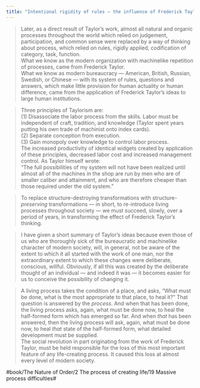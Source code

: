 ```yaml
---
title: "Intentional rigidity of rules — the influence of Frederick Taylor"
---
```


> Later, as a direct result of Taylor’s work, almost all natural and organic processes throughout the world which relied on judgement, participation, and common sense were replaced by a way of thinking about process, which relied on rules, rigidly applied, codification of category, task, function.   
> What we know as the modern organization with machinelike repetition of processes, came from Frederick Taylor.   
> What we know as modern bureaucracy — American, British, Russian, Swedish, or Chinese — with its system of rules, questions and answers, which make little provision for human actuality or human difference, came from the application of Frederick Taylor’s ideas to large human institutions.  

> Three principles of Taylorism are:  
> (1) Disassociate the labor process from the skills. Labor must be independent of craft, tradition, and knowledge (Taylor spent years putting his own trade of machinist onto index cards).  
> (2) Separate conception from execution.  
> (3) Gain monopoly over knowledge to control labor process.   
> The increased productivity of identical widgets created by application of these principles, decreased labor cost and increased management control. As Taylor himself wrote:  
> “The full possibilities of my system will not have been realized until almost all of the machines in the shop are run by men who are of smaller caliber and attainment, and who are therefore cheaper than those required under the old system.”  

> To replace structure-destroying transformations with structure-*preserving* transformations — in short, to re-introduce living processes throughout society — we must succeed, slowly, over a period of years, in transforming the effect of Frederick Taylor’s thinking.  

> I have given a short summary of Taylor’s ideas because even those of us who are thoroughly sick of the bureaucratic and machinelike character of modern society, will, in general, not be aware of the extent to which it all started with the work of one man, nor the extraordinary extent to which these changes were deliberate, conscious, willful. Obviously, if all this was created by the deliberate thought of an individual — and indeed it was — it becomes easier for us to conceive the possibility of changing it.  

> A living process takes the condition of a place, and asks, “What must be done, what is the most appropriate to that place, to heal it?” That question is answered by the *process*. And when that has been done, the living process asks, again, what must be done now, to heal the half-formed form which has emerged so far. And when *that* has been answered, then the living process will ask, again, what must be done now, to heal *that* state of the half-formed form, what detailed development must be supplied.  
> The social revolution in part originating from the work of Frederick Taylor, must be held responsible for the loss of this most important feature of any life-creating process. It caused this loss at almost every level of modern society.  

#book/The Nature of Order/2 The process of creating life/19 Massive process difficulties#